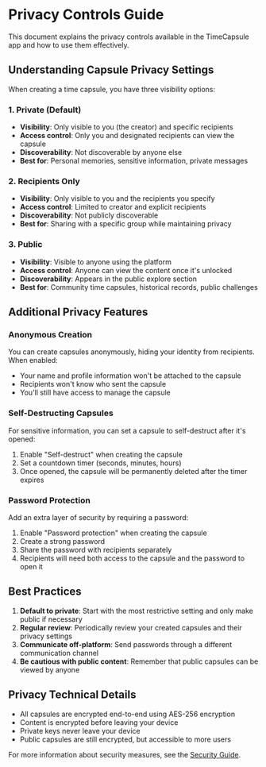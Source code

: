 # Privacy Controls Guide

This document explains the privacy controls available in the TimeCapsule app and how to use them effectively.

## Understanding Capsule Privacy Settings

When creating a time capsule, you have three visibility options:

### 1. Private (Default)

- **Visibility**: Only visible to you (the creator) and specific recipients
- **Access control**: Only you and designated recipients can view the capsule
- **Discoverability**: Not discoverable by anyone else
- **Best for**: Personal memories, sensitive information, private messages

### 2. Recipients Only

- **Visibility**: Only visible to you and the recipients you specify
- **Access control**: Limited to creator and explicit recipients
- **Discoverability**: Not publicly discoverable
- **Best for**: Sharing with a specific group while maintaining privacy

### 3. Public

- **Visibility**: Visible to anyone using the platform
- **Access control**: Anyone can view the content once it's unlocked
- **Discoverability**: Appears in the public explore section
- **Best for**: Community time capsules, historical records, public challenges

## Additional Privacy Features

### Anonymous Creation

You can create capsules anonymously, hiding your identity from recipients. When enabled:
- Your name and profile information won't be attached to the capsule
- Recipients won't know who sent the capsule
- You'll still have access to manage the capsule

### Self-Destructing Capsules

For sensitive information, you can set a capsule to self-destruct after it's opened:
1. Enable "Self-destruct" when creating the capsule
2. Set a countdown timer (seconds, minutes, hours)
3. Once opened, the capsule will be permanently deleted after the timer expires

### Password Protection

Add an extra layer of security by requiring a password:
1. Enable "Password protection" when creating the capsule
2. Create a strong password
3. Share the password with recipients separately
4. Recipients will need both access to the capsule and the password to open it

## Best Practices

1. **Default to private**: Start with the most restrictive setting and only make public if necessary
2. **Regular review**: Periodically review your created capsules and their privacy settings
3. **Communicate off-platform**: Send passwords through a different communication channel
4. **Be cautious with public content**: Remember that public capsules can be viewed by anyone

## Privacy Technical Details

- All capsules are encrypted end-to-end using AES-256 encryption
- Content is encrypted before leaving your device
- Private keys never leave your device
- Public capsules are still encrypted, but accessible to more users

For more information about security measures, see the [Security Guide](SECURITY.md). 